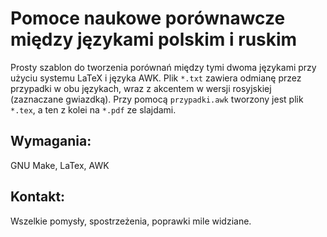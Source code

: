 Pomoce naukowe porównawcze między językami polskim i ruskim
===========================================================

Prosty szablon do tworzenia porównań między tymi dwoma językami
przy użyciu systemu LaTeX i języka AWK. Plik `*.txt` zawiera
odmianę przez przypadki w obu językach, wraz z akcentem w
wersji rosyjskiej (zaznaczane gwiazdką). Przy pomocą
`przypadki.awk` tworzony jest plik `*.tex`, a ten z kolei
na `*.pdf` ze slajdami.


Wymagania:
----------

GNU Make, LaTex, AWK


Kontakt:
--------

Wszelkie pomysły, spostrzeżenia, poprawki mile widziane.
